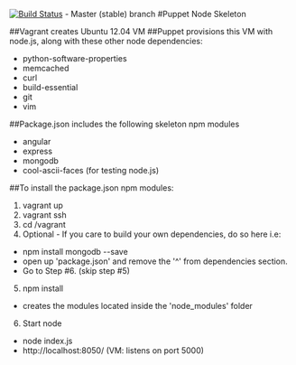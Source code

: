 [![Build Status](https://travis-ci.org/davermn5/puppet-node-skeleton.svg?branch=master)](https://travis-ci.org/davermn5/puppet-node-skeleton) - Master (stable) branch
#Puppet Node Skeleton

##Vagrant creates Ubuntu 12.04 VM
##Puppet provisions this VM with node.js, along with these other node dependencies:
- python-software-properties
- memcached
- curl
- build-essential
- git
- vim

##Package.json includes the following skeleton npm modules
- angular
- express
- mongodb
- cool-ascii-faces (for testing node.js)

##To install the package.json npm modules:
1. vagrant up
2. vagrant ssh
3. cd /vagrant
4. Optional - If you care to build your own dependencies, do so here i.e:
- npm install mongodb --save
- open up 'package.json' and remove the '^' from dependencies section.
- Go to Step #6. (skip step #5)
5. npm install
- creates the modules located inside the 'node_modules' folder
6. Start node
- node index.js
- http://localhost:8050/ (VM: listens on port 5000)
